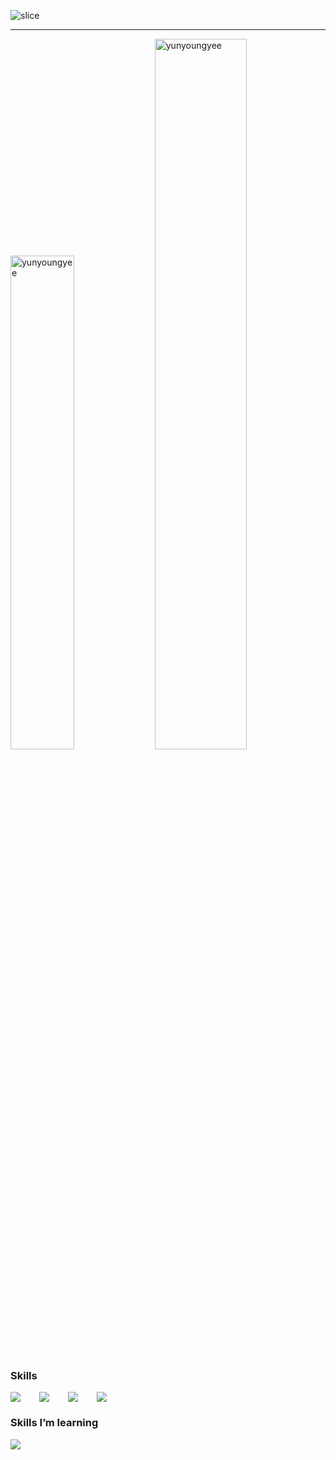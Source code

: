 
![slice](https://capsule-render.vercel.app/api?type=slice&color=auto&height=200&text=YUN%20YOUNG%20KIM&fontSize=60&fontAlign=70&rotate=13&fontAlignY=25&desc=Still%20Learning%20Developer&descAlign=85&descAlignY=44)
***
<div>
  <p>
   <img src="https://github-readme-stats.vercel.app/api/top-langs/?username=yunyoungyee&layout=compact&langs_count=6" alt="yunyoungyee" width="45%" />
   <img src=https://github-readme-stats.vercel.app/api?username=yunyoungyee&count_private=true&theme=buefy&show_icons=true" alt="yunyoungyee"  width="54%"/>
  </p>
</div>

### Skills
<div style="display:flex;gap:30px;flex-wrap:wrap;">
  <img src="https://img.shields.io/badge/js-F7DF1E?style=for-the-badge&logo=javascript&logoColor=black">
  <img src="https://img.shields.io/badge/ts-3178C6?style=for-the-badge&logo=typescript&logoColor=white">
  <img src="https://img.shields.io/badge/Java-A6A9AA?style=for-the-badge&logo=Java&logoColor=red">
  <img src="https://img.shields.io/badge/Python-3B82F6?style=for-the-badge&logo=Python&logoColor=white">
</div>

### Skills I’m learning
<div style="display:flex;gap:30px;flex-wrap:wrap;">
   <img src="https://img.shields.io/badge/Spring-6DB33F?style=for-the-badge&logo=Spring&logoColor=white">
</div>
<br />
<br />
<br />
</div>
